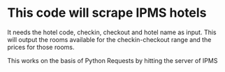 # This code will scrape IPMS hotels
It needs the hotel code, checkin, checkout and hotel name as input.
This will output the rooms available for the checkin-checkout range and the prices for those rooms.



This works on the basis of Python Requests by hitting the server of IPMS
